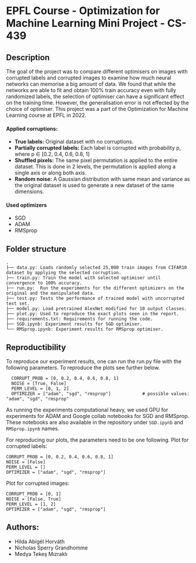 # EPFL Course - Optimization for Machine Learning Mini Project - CS-439

## Description
The goal of the project was to compare different optimisers on images with corrupted labels and corrupted images to examine how much neural networks can memorise a big amount of data. We found that while the networks are able to fit and obtain 100\% train accuracy even with fully randomized labels, the selection of optimiser can have a significant effect on the training time. However, the generalisation error is not effected by the choice of optimiser. This project was a part of the Optimization for Machine Learning course at EPFL in 2022. 

#### Applied corruptions:
- **True labels:** Original dataset with no corruptions.
- **Partially corrupted labels:** Each label is corrupted with probability p, where p ∈ [0.2, 0.4, 0.6, 0.8, 1]
- **Shuffled pixels:** The same pixel permutation is applied to the entire dataset. This is done in 2 levels, the permutation is applied along a single axis or along both axis.
- **Random noise:** A Gaussian distribution with same mean and variance as the original dataset is used to generate a new dataset of the same dimensions.

#### Used optimizers
- SGD
- ADAM
- RMSprop

## Folder structure
    .
    ├── data.py: Loads randomly selected 25,000 train images from CIFAR10 dataset by applying the selected corruption.
    ├── train.py: Train the model with selected optimiser until convergence to 100% accuracy. 
    ├── run.py:  Run the experiments for the different optimizers on the original and the manipulated data.
    ├── test.py: Tests the performance of trained model with uncorrupted test set.
    ├── model.py: Load pretrained AlexNet modified for 10 output classes.
    ├── plot.py: Used to reproduce the exact plots seen in the report.
    ├── requirements.txt: Requirements for running the code.
    ├── SGD.ipynb: Experiment results for SGD optimiser.
    └── RMSprop.ipynb: Experiment results for RMSprop optimiser.


## Reproductibility
To reproduce our experiment results, one can run the run.py file with the following parameters. To reproduce the plots see further below.
```
  CORRUPT_PROB = [0, 0.2, 0.4, 0.6, 0.8, 1]
  NOISE = [True, False]
  PERM_LEVEL = [0, 1, 2]
  OPTIMIZER = ["adam", "sgd", "rmsprop"]            # possible values: "adam", "sgd", "rmsprop"
```
As running the experiments computational heavy, we used GPU for experiments for ADAM and Google collab notebooks for SGD and RMSprop.
These notebooks are also available in the repository under `SGD.ipynb` and `RMSprop.ipynb` names.

For reproducing our plots, the parameters need to be one following. 
Plot for corrupted labels:
```
CORRUPT_PROB = [0, 0.2, 0.4, 0.6, 0.8, 1]
NOISE = [False]
PERM_LEVEL = []
OPTIMIZER = ["adam", "sgd", "rmsprop"] 
```
Plot for corrupted images: 
```
CORRUPT_PROB = [0, 1]
NOISE = [False, True]
PERM_LEVEL = [1, 2]
OPTIMIZER = ["adam", "sgd", "rmsprop"] 
```

## Authors:
- Hilda Abigél Horváth
- Nicholas Sperry Grandhomme
- Medya Tekeş Mızraklı
